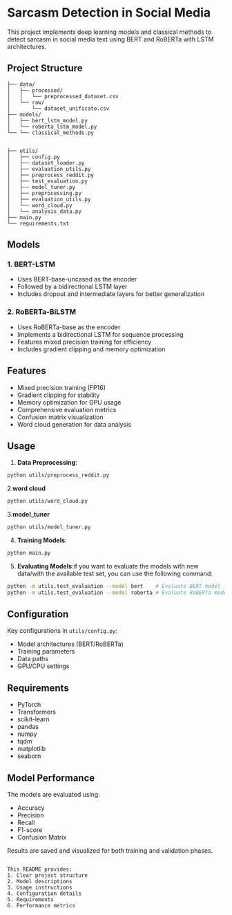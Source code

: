 # Sarcasm Detection in Social Media

This project implements deep learning models and classical methods to detect sarcasm in social media text using BERT and RoBERTa with LSTM architectures.

## Project Structure

```
├── data/
│   ├── processed/
│   │   └── preprocessed_dataset.csv
│   └── raw/
│       └── dataset_unificato.csv
├── models/
│   ├── bert_lstm_model.py
│   └── roberta_lstm_model.py
└── └── classical_methods.py
   
     
├── utils/
│   ├── config.py
│   ├── dataset_loader.py
│   ├── evaluation_utils.py
│   ├── preprocess_reddit.py
│   ├── test_evaluation.py
│   ├── model_tuner.py
│   ├── preprocessing.py
│   ├── evaluation_utils.py
│   └── word_cloud.py
│   └── analysis_data.py
├── main.py
└── requirements.txt
```

## Models

### 1. BERT-LSTM

- Uses BERT-base-uncased as the encoder
- Followed by a bidirectional LSTM layer
- Includes dropout and intermediate layers for better generalization

### 2. RoBERTa-BiLSTM

- Uses RoBERTa-base as the encoder
- Implements a bidirectional LSTM for sequence processing
- Features mixed precision training for efficiency
- Includes gradient clipping and memory optimization

## Features

- Mixed precision training (FP16)
- Gradient clipping for stability
- Memory optimization for GPU usage
- Comprehensive evaluation metrics
- Confusion matrix visualization
- Word cloud generation for data analysis

## Usage

1. **Data Preprocessing**:

```bash
python utils/preprocess_reddit.py
```

2.**word cloud**

```bash
python utils/word_cloud.py
```

3.**model_tuner**

```bash
python utils/model_tuner.py
```

4. **Training Models**:

```bash
python main.py
```

5. **Evaluating Models**:if you want to evaluate the models with new data/with the available test set, you can use the following command:

```bash
python -m utils.test_evaluation --model bert    # Evaluate BERT model
python -m utils.test_evaluation --model roberta # Evaluate RoBERTa model
```





## Configuration

Key configurations in `utils/config.py`:

- Model architectures (BERT/RoBERTa)
- Training parameters
- Data paths
- GPU/CPU settings

## Requirements

- PyTorch
- Transformers
- scikit-learn
- pandas
- numpy
- tqdm
- matplotlib
- seaborn

## Model Performance

The models are evaluated using:

- Accuracy
- Precision
- Recall
- F1-score
- Confusion Matrix

Results are saved and visualized for both training and validation phases.

```

This README provides:
1. Clear project structure
2. Model descriptions
3. Usage instructions
4. Configuration details
5. Requirements
6. Performance metrics

```
